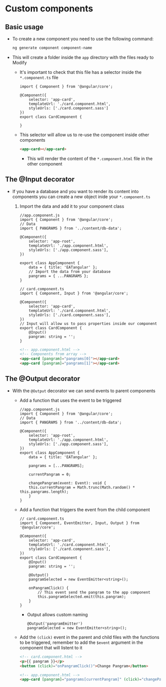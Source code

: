 # Custom components

## Basic usage

-   To create a new component you need to use the following command:

    ```Bash
    ng generate component component-name
    ```

-   This will create a folder inside the `app` directory with the files ready to Modify

    -   It's important to check that this file has a selector inside the `*.component.ts` file

        ```Ts
        import { Component } from '@angular/core';

        @Component({
            selector: 'app-card',
            templateUrl: './card.component.html',
            styleUrls: ['./card.component.sass']
        })
        export class CardComponent {

        }
        ```

    -   This selector will allow us to re-use the component inside other components
        ```HTML
        <app-card></app-card>
        ```
        -   This will render the content of the `*.component.html` file in the other component

## The @Input decorator

-   If you have a database and you want to render its content into components you can create a new object inide your `*.component.ts`

    1. Import the data and add it to your component class

        ```Ts
        //app.component.js
        import { Component } from '@angular/core';
        // Data
        import { PANGRAMS } from '../content/db-data';

        @Component({
            selector: 'app-root',
            templateUrl: './app.component.html',
            styleUrls: ['./app.component.sass'],
        })

        export class AppComponent {
            data = { title: 'EATangular' };
            // Import the data from your database
            pangrams = { ...PANGRAMS };
        }
        ```

        ```Ts
        // card.component.ts
        import { Component, Input } from '@angular/core';

        @Component({
            selector: 'app-card',
            templateUrl: './card.component.html',
            styleUrls: ['./card.component.sass'],
        })
        // Input will allow us to pass properties inside our component
        export class CardComponent {
            @Input()
            pangram: string = '';
        }
        ```

        ```HTML
        <!-- app.component.html -->
        <!-- Components from array -->
        <app-card [pangram]="pangrams[0]"></app-card>
        <app-card [pangram]="pangrams[1]"></app-card>
        ```

## The @Output decorator

-   With the `@Output` decorator we can send events to parent components

    -   Add a function that uses the event to be triggered

        ```Ts
        //app.component.js
        import { Component } from '@angular/core';
        // Data
        import { PANGRAMS } from '../content/db-data';

        @Component({
            selector: 'app-root',
            templateUrl: './app.component.html',
            styleUrls: ['./app.component.sass'],
        })
        export class AppComponent {
            data = { title: 'EATangular' };

            pangrams = [...PANGRAMS];

            currentPangram = 0;

            changePangram(event: Event): void {
            this.currentPangram = Math.trunc(Math.random() * this.pangrams.length);
            }
        }
        ```

    -   Add a function that triggers the event from the child component

        ```Ts
        // card.component.ts
        import { Component, EventEmitter, Input, Output } from '@angular/core';

        @Component({
            selector: 'app-card',
            templateUrl: './card.component.html',
            styleUrls: ['./card.component.sass'],
        })
        export class CardComponent {
            @Input()
            pangram: string = '';

            @Output()
            pangramSelected = new EventEmitter<string>();

            onPangramClick() {
                // This event send the pangram to the app component
                this.pangramSelected.emit(this.pangram);
            }
        }
        ```

        -   Output allows custom naming

            ```Ts
            @Output('pangramEmitter')
            pangramSelected = new EventEmitter<string>();

            ```

    -   Add the `(click)` event in the parent and child files with the functions to be triggered, remember to add the `$event` argument in the component that will listent to it

        ```HTML
        <!-- card.component.html -->
        <p>{{ pangram }}</p>
        <button (click)="onPangramClick()">Change Pangram</button>
        ```

        ```HTML
        <!-- app.component.html -->
        <app-card [pangram]="pangrams[currentPangram]" (click)="changePangram($event)"></app-card>
        ```

